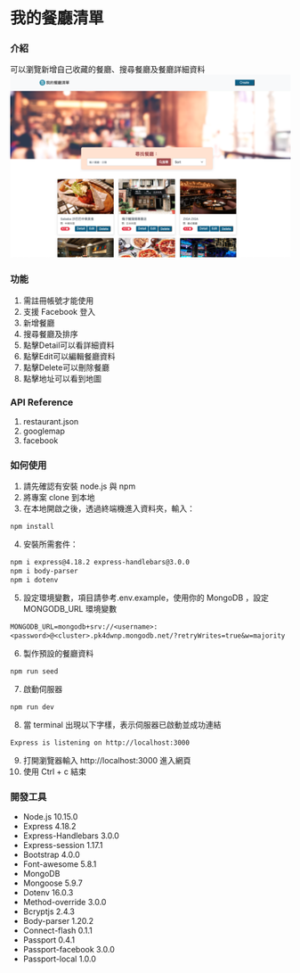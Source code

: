 # 我的餐廳清單
### 介紹
可以瀏覽新增自己收藏的餐廳、搜尋餐廳及餐廳詳細資料
![Restaurant](https://github.com/thpss91103/ResraurantList/blob/main/public/image/indexImg.png)
### 功能
1. 需註冊帳號才能使用
2. 支援 Facebook 登入
3. 新增餐廳
4. 搜尋餐廳及排序
5. 點擊Detail可以看詳細資料
6. 點擊Edit可以編輯餐廳資料
7. 點擊Delete可以刪除餐廳
8. 點擊地址可以看到地圖
### API Reference
1. restaurant.json
2. googlemap
3. facebook
### 如何使用
1. 請先確認有安裝 node.js 與 npm
2. 將專案 clone 到本地
3. 在本地開啟之後，透過終端機進入資料夾，輸入：
```
npm install
```
4. 安裝所需套件：
```
npm i express@4.18.2 express-handlebars@3.0.0
npm i body-parser
npm i dotenv
```
5. 設定環境變數，項目請參考.env.example，使用你的 MongoDB ，設定 MONGODB_URL 環境變數
```
MONGODB_URL=mongodb+srv://<username>:<password>@<cluster>.pk4dwnp.mongodb.net/?retryWrites=true&w=majority
```
6. 製作預設的餐廳資料
```
npm run seed
```
7. 啟動伺服器
```
npm run dev 
```
8. 當 terminal 出現以下字樣，表示伺服器已啟動並成功連結
```
Express is listening on http://localhost:3000
```
9. 打開瀏覽器輸入 http://localhost:3000 進入網頁
10. 使用 Ctrl + c 結束
### 開發工具
- Node.js 10.15.0
- Express 4.18.2
- Express-Handlebars 3.0.0
- Express-session 1.17.1
- Bootstrap 4.0.0
- Font-awesome 5.8.1
- MongoDB
- Mongoose 5.9.7
- Dotenv 16.0.3
- Method-override 3.0.0
- Bcryptjs 2.4.3
- Body-parser 1.20.2
- Connect-flash 0.1.1
- Passport 0.4.1
- Passport-facebook 3.0.0
- Passport-local 1.0.0